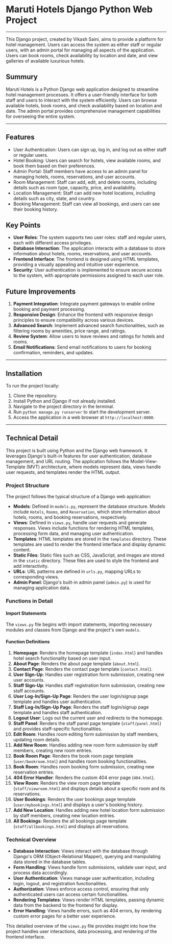 # Maruti Hotels Django Python Web Project
----------------------------------------------------------------------------------

This Django project, created by Vikash Saini, aims to provide a platform for hotel management. Users can access the system as either staff or regular users, with an admin portal for managing all aspects of the application. Users can book rooms, check availability by location and date, and view galleries of available luxurious hotels.

## Summury

Maruti Hotels is a Python Django web application designed to streamline hotel management processes. It offers a user-friendly interface for both staff and users to interact with the system efficiently. Users can browse available hotels, book rooms, and check availability based on location and date. The admin portal provides comprehensive management capabilities for overseeing the entire system.


----------------------------------------------------------------------------------


## Features

- User Authentication: Users can sign up, log in, and log out as either staff or regular users.
- Hotel Booking: Users can search for hotels, view available rooms, and book them based on their preferences.
- Admin Portal: Staff members have access to an admin panel for managing hotels, rooms, reservations, and user accounts.
- Room Management: Staff can add, edit, and delete rooms, including details such as room type, capacity, price, and availability.
- Location Management: Staff can add new hotel locations, including details such as city, state, and country.
- Booking Management: Staff can view all bookings, and users can see their booking history.

## Key Points

- **User Roles**: The system supports two user roles: staff and regular users, each with different access privileges.
- **Database Interaction**: The application interacts with a database to store information about hotels, rooms, reservations, and user accounts.
- **Frontend Interface**: The frontend is designed using HTML templates, providing a visually appealing and intuitive user experience.
- **Security**: User authentication is implemented to ensure secure access to the system, with appropriate permissions assigned to each user role.




## Future Improvements

1. **Payment Integration**: Integrate payment gateways to enable online booking and payment processing.
2. **Responsive Design**: Enhance the frontend with responsive design principles to ensure compatibility across various devices.
3. **Advanced Search**: Implement advanced search functionalities, such as filtering rooms by amenities, price range, and ratings.
4. **Review System**: Allow users to leave reviews and ratings for hotels and rooms.
5. **Email Notifications**: Send email notifications to users for booking confirmation, reminders, and updates.

----------------------------------------------------------------------------------

## Installation 

To run the project locally:

1. Clone the repository.
2. Install Python and Django if not already installed.
3. Navigate to the project directory in the terminal.
4. Run `python manage.py runserver` to start the development server.
5. Access the application in a web browser at `http://localhost:8000`.

----------------------------------------------------------------------------------


## Technical Detail

This project is built using Python and the Django web framework. It leverages Django's built-in features for user authentication, database management, and URL routing. The application follows the Model-View-Template (MVT) architecture, where models represent data, views handle user requests, and templates render the HTML output.


### Project Structure
The project follows the typical structure of a Django web application:

- **Models**: Defined in `models.py`, represent the database structure. Models include `Hotels`, `Rooms`, and `Reservation`, which store information about hotels, rooms, and booking reservations, respectively.
- **Views**: Defined in `views.py`, handle user requests and generate responses. Views include functions for rendering HTML templates, processing form data, and managing user authentication.
- **Templates**: HTML templates are stored in the `templates` directory. These templates are used to render the frontend interface and display dynamic content.
- **Static Files**: Static files such as CSS, JavaScript, and images are stored in the `static` directory. These files are used to style the frontend and add interactivity.
- **URLs**: URL patterns are defined in `urls.py`, mapping URLs to corresponding views.
- **Admin Panel**: Django's built-in admin panel (`admin.py`) is used for managing application data.

### Functions in  Detail

#### Import Statements
The `views.py` file begins with import statements, importing necessary modules and classes from Django and the project's own `models`.

#### Function Definitions
1. **Homepage**: Renders the homepage template (`index.html`) and handles hotel search functionality based on user input.
2. **About Page**: Renders the about page template (`about.html`).
3. **Contact Page**: Renders the contact page template (`contact.html`).
4. **User Sign-Up**: Handles user registration form submission, creating new user accounts.
5. **Staff Sign-Up**: Handles staff registration form submission, creating new staff accounts.
6. **User Log-In/Sign-Up Page**: Renders the user login/signup page template and handles user authentication.
7. **Staff Log-In/Sign-Up Page**: Renders the staff login/signup page template and handles staff authentication.
8. **Logout User**: Logs out the current user and redirects to the homepage.
9. **Staff Panel**: Renders the staff panel page template (`staff/panel.html`) and provides staff-specific functionalities.
10. **Edit Room**: Handles room editing form submission by staff members, updating room details.
11. **Add New Room**: Handles adding new room form submission by staff members, creating new room entries.
12. **Book Room Page**: Renders the book room page template (`user/bookroom.html`) and handles room booking functionalities.
13. **Book Room**: Handles room booking form submission, creating new reservation entries.
14. **404 Error Handler**: Renders the custom 404 error page (`404.html`).
15. **View Room**: Renders the view room page template (`staff/viewroom.html`) and displays details about a specific room and its reservations.
16. **User Bookings**: Renders the user bookings page template (`user/mybookings.html`) and displays a user's booking history.
17. **Add New Location**: Handles adding new hotel location form submission by staff members, creating new location entries.
18. **All Bookings**: Renders the all bookings page template (`staff/allbookings.html`) and displays all reservations.

### Technical Overview
- **Database Interaction**: Views interact with the database through Django's ORM (Object-Relational Mapper), querying and manipulating data stored in the database tables.
- **Form Handling**: Views handle form submissions, validate user input, and process data accordingly.
- **User Authentication**: Views manage user authentication, including login, logout, and registration functionalities.
- **Authorization**: Views enforce access control, ensuring that only authenticated users can access certain functionalities.
- **Rendering Templates**: Views render HTML templates, passing dynamic data from the backend to the frontend for display.
- **Error Handling**: Views handle errors, such as 404 errors, by rendering custom error pages for a better user experience.

This detailed overview of the `views.py` file provides insight into how the project handles user interactions, data processing, and rendering of the frontend interface.




